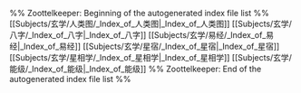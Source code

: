 %% Zoottelkeeper: Beginning of the autogenerated index file list  %%
 [[Subjects/玄学/人类图/_Index_of_人类图|_Index_of_人类图]]
 [[Subjects/玄学/八字/_Index_of_八字|_Index_of_八字]]
 [[Subjects/玄学/易经/_Index_of_易经|_Index_of_易经]]
 [[Subjects/玄学/星宿/_Index_of_星宿|_Index_of_星宿]]
 [[Subjects/玄学/星相学/_Index_of_星相学|_Index_of_星相学]]
 [[Subjects/玄学/能级/_Index_of_能级|_Index_of_能级]]
%% Zoottelkeeper: End of the autogenerated index file list  %%
